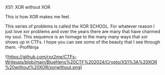 XS1: XOR without XOR

This is how XOR makes me feel.

This series of problems is called the XOR SCHOOL. For whatever reason I just love xor problems and over the years there are many that have charmed my soul. This sequence is an homage to the many many ways that xor shows up in CTFs. I hope you can see some of the beauty that I see through them. -ProfNinja

![https://github.com/rxx2me/CTFs-Writeups/blob/main/BlueHens%20CTF%202024/Crypto/XS1%3A%20XOR%20without%20XOR/xorwithout.png]
